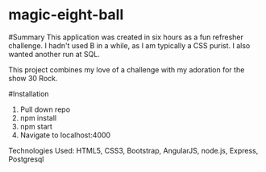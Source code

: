 # magic-eight-ball

#Summary
This application was created in six hours as a fun refresher challenge.  I hadn't used B in a while, as I am typically a CSS purist. I also wanted another run at SQL.

This project combines my love of a challenge with my adoration for the show 30 Rock.

#Installation
 1. Pull down repo
 2. npm install
 3. npm start
 4. Navigate to localhost:4000
 

Technologies Used: HTML5, CSS3, Bootstrap, AngularJS, node.js, Express, Postgresql

